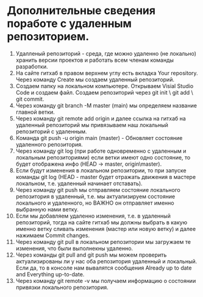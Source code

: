 # Дополнительные сведения поработе с удаленным репозиторием.

1. Удалленый репозиторий - среда, где можно удаленно (не локально) хранить версии проектов и работать всем членам команды разработки.
2. На сайте гитхаб в правом верхнем углу есть вкладка Your repository. Через команду Create мы создаем удаленный репозиторий.
3. Создаем папку на локальном компьютере. Открываем Visial Studio Code и создаем файл. Создаем репозиторий через git init \ git add \ git commit.
4. Через команду git branch -M master (main) мы определяем название главной ветки.
5. Через команду git remote add origin и далее ссылка на гитхаб на удаленный репозиторий мы привязываем наш локальный репозиторий с удаленным.
6. Команда git push -u origin main (master) - Обновляет состояние удаленного репозитория.
7. Через команду git log (при работе одновременно с удаленным и локальным репозиториями) если ветки имеют одно состояние, то будет отображена инфо (HEAD -> master, origin\master).
8. Если будут изменения в локальном репозитории, то при запуске команды git log (HEAD - master будет отражать движения в мастере локальном, т.е. удаленный начинает отставать).
9. Через команду git push мы отправляем состояние локального репозитория в удаленный, т.е. мы актуализируем состояние локального и удаленного, но ВАЖНО он отправляет именно выбранную нами ветку.
10. Если мы добавляем удаленно изменения, т.е. в удаленный репозиторий, тогда на сайте гитхаб мы должны выбрать в какую именно ветку сливать изменения (мастер или новую ветку) и далее нажимаем Commit changes.
11. Через команду git pull в локальном репозитории мы загружаем те изменения, что были выполнекны удаленно.
12. Через команды git pull and git push мы можем проверить актуализированы ли у нас оба репозитория удаленный и локальный. Если да, то в консоле нам вывалятся сообщения Already up to date and Everything up-to-date.
13. Через команду git remote -v мы получаем информацию о состоянии привязки локального репозитория.
